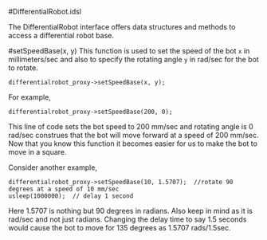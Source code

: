 #DifferentialRobot.idsl

The DifferentialRobot interface offers data structures and methods to access a differential robot base.

#setSpeedBase(x, y)
This function is used to set the speed of the bot `x` in millimeters/sec and also to specify the rotating angle `y` in rad/sec for the bot to rotate.

	differentialrobot_proxy->setSpeedBase(x, y);

For example,

	differentialrobot_proxy->setSpeedBase(200, 0);

This line of code sets the bot speed to 200 mm/sec and rotating angle is 0 rad/sec construes that the bot will move forward at a speed of 200 mm/sec. Now that you know this function it becomes easier for us to make the bot to move in a square.

Consider another example,

  	differentialrobot_proxy->setSpeedBase(10, 1.5707);  //rotate 90 degrees at a speed of 10 mm/sec
  	usleep(1000000);  // delay 1 second

Here 1.5707 is nothing but 90 degrees in radians. Also keep in mind as it is rad/sec and not just radians. Changing the delay time to say 1.5 seconds would cause the bot to move for 135 degrees as 1.5707 rads/1.5sec.
